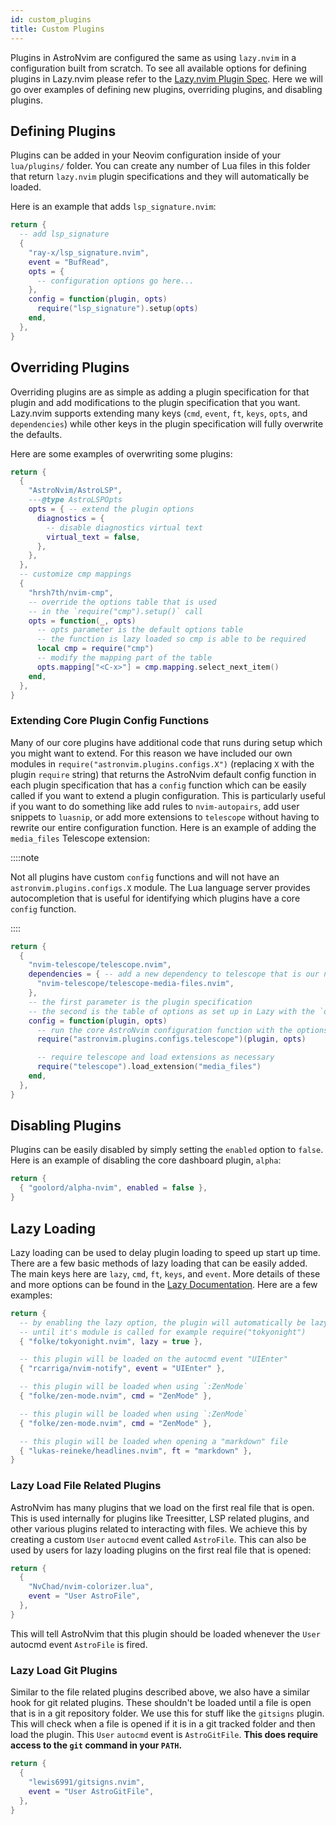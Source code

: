 ```yaml
---
id: custom_plugins
title: Custom Plugins
---
```


Plugins in AstroNvim are configured the same as using `lazy.nvim` in a configuration built from scratch. To see all available options for defining plugins in Lazy.nvim please refer to the [Lazy.nvim Plugin Spec](https://github.com/folke/lazy.nvim#-plugin-spec). Here we will go over examples of defining new plugins, overriding plugins, and disabling plugins.

## Defining Plugins

Plugins can be added in your Neovim configuration inside of your `lua/plugins/` folder. You can create any number of Lua files in this folder that return `lazy.nvim` plugin specifications and they will automatically be loaded.

Here is an example that adds `lsp_signature.nvim`:

```lua title="lua/plugins/lsp_signature.lua"
return {
  -- add lsp_signature
  {
    "ray-x/lsp_signature.nvim",
    event = "BufRead",
    opts = {
      -- configuration options go here...
    },
    config = function(plugin, opts)
      require("lsp_signature").setup(opts)
    end,
  },
}
```

## Overriding Plugins

Overriding plugins are as simple as adding a plugin specification for that plugin and add modifications to the plugin specification that you want. Lazy.nvim supports extending many keys (`cmd`, `event`, `ft`, `keys`, `opts`, and `dependencies`) while other keys in the plugin specification will fully overwrite the defaults.

Here are some examples of overwriting some plugins:

```lua title="lua/plugins/overrided.lua" {5-10} {17-23}
return {
  {
    "AstroNvim/AstroLSP",
    ---@type AstroLSPOpts
    opts = { -- extend the plugin options
      diagnostics = {
        -- disable diagnostics virtual text
        virtual_text = false,
      },
    },
  },
  -- customize cmp mappings
  {
    "hrsh7th/nvim-cmp",
    -- override the options table that is used
    -- in the `require("cmp").setup()` call
    opts = function(_, opts)
      -- opts parameter is the default options table
      -- the function is lazy loaded so cmp is able to be required
      local cmp = require("cmp")
      -- modify the mapping part of the table
      opts.mapping["<C-x>"] = cmp.mapping.select_next_item()
    end,
  },
}
```

### Extending Core Plugin Config Functions

Many of our core plugins have additional code that runs during setup which you might want to extend. For this reason we have included our own modules in `require("astronvim.plugins.configs.X")` (replacing `X` with the plugin `require` string) that returns the AstroNvim default config function in each plugin specification that has a `config` function which can be easily called if you want to extend a plugin configuration. This is particularly useful if you want to do something like add rules to `nvim-autopairs`, add user snippets to `luasnip`, or add more extensions to `telescope` without having to rewrite our entire configuration function. Here is an example of adding the `media_files` Telescope extension:

::::note

Not all plugins have custom `config` functions and will not have an `astronvim.plugins.configs.X` module. The Lua language server provides autocompletion that is useful for identifying which plugins have a core `config` function.

::::

```lua title="lua/plugins/extended_config.lua" {10-11}
return {
  {
    "nvim-telescope/telescope.nvim",
    dependencies = { -- add a new dependency to telescope that is our new plugin
      "nvim-telescope/telescope-media-files.nvim",
    },
    -- the first parameter is the plugin specification
    -- the second is the table of options as set up in Lazy with the `opts` key
    config = function(plugin, opts)
      -- run the core AstroNvim configuration function with the options table
      require("astronvim.plugins.configs.telescope")(plugin, opts)

      -- require telescope and load extensions as necessary
      require("telescope").load_extension("media_files")
    end,
  },
}
```

## Disabling Plugins

Plugins can be easily disabled by simply setting the `enabled` option to `false`. Here is an example of disabling the core dashboard plugin, `alpha`:

```lua title="lua/plugins/disabled.lua" "enabled = false"
return {
  { "goolord/alpha-nvim", enabled = false },
}
```

## Lazy Loading

Lazy loading can be used to delay plugin loading to speed up start up time. There are a few basic methods of lazy loading that can be easily added. The main keys here are `lazy`, `cmd`, `ft`, `keys`, and `event`. More details of these and more options can be found in the [Lazy Documentation](https://github.com/folke/lazy.nvim#-plugin-spec). Here are a few examples:

```lua title="lua/plugins/lazy_loaded.lua" /((lazy|event|cmd|ft|keys) = (\S+|{.*}))/
return {
  -- by enabling the lazy option, the plugin will automatically be lazy loaded
  -- until it's module is called for example require("tokyonight")
  { "folke/tokyonight.nvim", lazy = true },

  -- this plugin will be loaded on the autocmd event "UIEnter"
  { "rcarriga/nvim-notify", event = "UIEnter" },

  -- this plugin will be loaded when using `:ZenMode`
  { "folke/zen-mode.nvim", cmd = "ZenMode" },

  -- this plugin will be loaded when using `:ZenMode`
  { "folke/zen-mode.nvim", cmd = "ZenMode" },

  -- this plugin will be loaded when opening a "markdown" file
  { "lukas-reineke/headlines.nvim", ft = "markdown" },
}
```

### Lazy Load File Related Plugins

AstroNvim has many plugins that we load on the first real file that is open. This is used internally for plugins like Treesitter, LSP related plugins, and other various plugins related to interacting with files. We achieve this by creating a custom `User` `autocmd` event called `AstroFile`. This can also be used by users for lazy loading plugins on the first real file that is opened:

```lua title="lua/plugins/nvim-colorizer.lua" {4}
return {
  {
    "NvChad/nvim-colorizer.lua",
    event = "User AstroFile",
  },
}
```

This will tell AstroNvim that this plugin should be loaded whenever the `User` autocmd event `AstroFile` is fired.

### Lazy Load Git Plugins

Similar to the file related plugins described above, we also have a similar hook for git related plugins. These shouldn't be loaded until a file is open that is in a git repository folder. We use this for stuff like the `gitsigns` plugin. This will check when a file is opened if it is in a git tracked folder and then load the plugin. This `User` `autocmd` event is `AstroGitFile`. **This does require access to the `git` command in your `PATH`.**

```lua title="lua/plugins/gitsigns.lua" {4}
return {
  {
    "lewis6991/gitsigns.nvim",
    event = "User AstroGitFile",
  },
}
```
